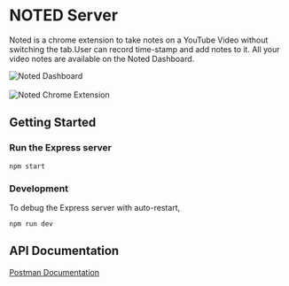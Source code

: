 # NOTED Server

Noted is a chrome extension to take notes on a YouTube Video without switching the tab.User can record time-stamp and add notes to it. All your video notes are available on the Noted Dashboard.

![Noted Dashboard](https://user-images.githubusercontent.com/86974918/165093009-00586261-db5a-4226-9e4e-cf0e05e2a726.png)
<br>
<br>
![Noted Chrome Extension](https://user-images.githubusercontent.com/86974918/165093255-f8aae44f-07e9-4fe9-8573-4211d68c5186.png)



## Getting Started

### Run the Express server
```
npm start
```

### Development

To debug the Express server with auto-restart,
```
npm run dev
```

## API Documentation
<a href="http://example.com/" target="_blank">Postman Documentation</a>

